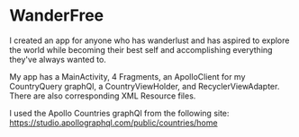 # WanderFree
I created an app for anyone who has wanderlust and has aspired to explore the world while becoming their best self and accomplishing everything they've always wanted to. 

My app has a MainActivity, 4 Fragments, an ApolloClient for my CountryQuery graphQl, a CountryViewHolder, and RecyclerViewAdapter. There are also corresponding XML
Resource files. 

I used the Apollo Countries graphQl from the following site: https://studio.apollographql.com/public/countries/home 
